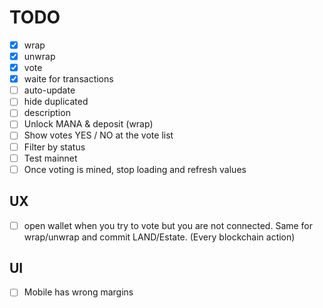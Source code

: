 # TODO

- [x] wrap
- [x] unwrap
- [x] vote
- [x] waite for transactions
- [ ] auto-update
- [ ] hide duplicated
- [ ] description
- [ ] Unlock MANA & deposit (wrap)
- [ ] Show votes YES / NO at the vote list
- [ ] Filter by status
- [ ] Test mainnet
- [ ] Once voting is mined, stop loading and refresh values

## UX

- [ ] open wallet when you try to vote but you are not connected. Same for wrap/unwrap and commit LAND/Estate. (Every blockchain action)

## UI
- [ ] Mobile has wrong margins
